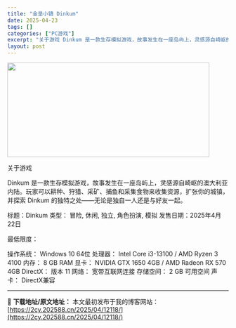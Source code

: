 ```yaml
---
title: "金垦小镇 Dinkum"
date: 2025-04-23
tags: []
categories: ["PC游戏"]
excerpt: "关于游戏 Dinkum 是一款生存模拟游戏，故事发生在一座岛屿上，灵感源自崎岖的澳大利亚内陆。玩家可以耕种、狩猎、采矿、捕鱼和采集食物来收集资源，扩张你的城镇，并探索 Dinkum 的独特之处——无论是独自一人还是与好友一起。 标题：Dinkum 类型： 冒险, 休闲, 独立, 角色扮演, 模拟 发&hellip;"
layout: post
---
```


<img class="aligncenter size-full wp-image-12100" src="https://2cy.202588.cn/wp-content/uploads/2025/04/2025042315115627.webp" alt="" width="460" height="215" />

关于游戏

Dinkum 是一款生存模拟游戏，故事发生在一座岛屿上，灵感源自崎岖的澳大利亚内陆。玩家可以耕种、狩猎、采矿、捕鱼和采集食物来收集资源，扩张你的城镇，并探索 Dinkum 的独特之处——无论是独自一人还是与好友一起。

标题：Dinkum
类型： 冒险, 休闲, 独立, 角色扮演, 模拟
发售日期：2025年4月22日

最低限度：

操作系统： Windows 10 64位
处理器： Intel Core i3-13100 / AMD Ryzen 3 4100
内存： 8 GB RAM
显卡： NVIDIA GTX 1650 4GB / AMD Radeon RX 570 4GB
DirectX： 版本 11
网络： 宽带互联网连接
存储空间： 2 GB 可用空间
声卡： DirectX兼容

---
📖 **下载地址/原文地址：** 本文最初发布于我的博客网站：[https://2cy.202588.cn/2025/04/12118/](https://2cy.202588.cn/2025/04/12118/)
